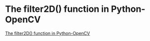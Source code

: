 # The filter2D() function in Python-OpenCV
[The filter2D() function in Python-OpenCV](https://aiwithcloud.com/2022/09/16/the_filter2d_function_in_python_opencv/)